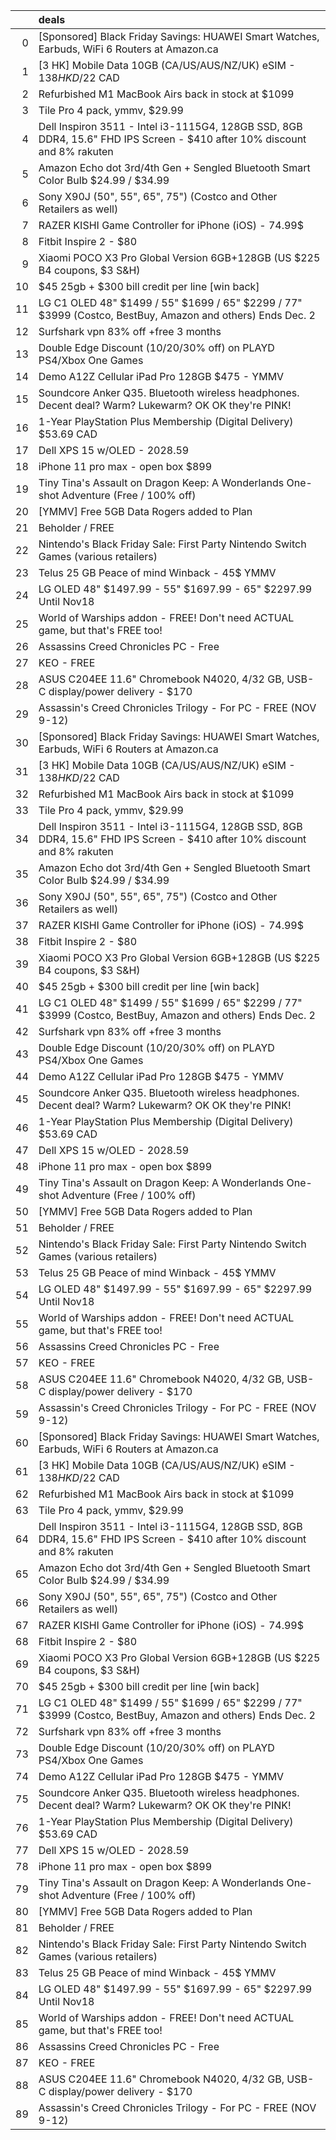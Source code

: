 |    | deals                                                                                                                    |
|---:|:-------------------------------------------------------------------------------------------------------------------------|
|  0 | [Sponsored] Black Friday Savings: HUAWEI Smart Watches, Earbuds, WiFi 6 Routers at Amazon.ca                             |
|  1 | [3 HK] Mobile Data 10GB (CA/US/AUS/NZ/UK) eSIM - $138 HKD/$22 CAD                                                        |
|  2 | Refurbished M1 MacBook Airs back in stock at $1099                                                                       |
|  3 | Tile Pro 4 pack, ymmv, $29.99                                                                                            |
|  4 | Dell Inspiron 3511 - Intel i3-1115G4, 128GB SSD, 8GB DDR4, 15.6" FHD IPS Screen - $410 after 10% discount and 8% rakuten |
|  5 | Amazon Echo dot 3rd/4th Gen + Sengled Bluetooth Smart Color Bulb $24.99 / $34.99                                         |
|  6 | Sony X90J (50", 55", 65", 75") (Costco and Other Retailers as well)                                                      |
|  7 | RAZER KISHI Game Controller for iPhone (iOS) - 74.99$                                                                    |
|  8 | Fitbit Inspire 2 - $80                                                                                                   |
|  9 | Xiaomi POCO X3 Pro Global Version 6GB+128GB (US $225 B4 coupons, $3 S&H)                                                 |
| 10 | $45 25gb + $300 bill credit per line [win back]                                                                          |
| 11 | LG C1 OLED 48" $1499 / 55" $1699 / 65" $2299 / 77" $3999 (Costco, BestBuy, Amazon and others) Ends Dec. 2                |
| 12 | Surfshark vpn 83% off +free 3 months                                                                                     |
| 13 | Double Edge Discount (10/20/30% off) on PLAYD PS4/Xbox One Games                                                         |
| 14 | Demo A12Z Cellular iPad Pro 128GB $475 - YMMV                                                                            |
| 15 | Soundcore Anker Q35. Bluetooth wireless headphones. Decent deal? Warm? Lukewarm? OK OK they're PINK!                     |
| 16 | 1-Year PlayStation Plus Membership (Digital Delivery) $53.69 CAD                                                         |
| 17 | Dell XPS 15 w/OLED - 2028.59                                                                                             |
| 18 | iPhone 11 pro max - open box $899                                                                                        |
| 19 | Tiny Tina's Assault on Dragon Keep: A Wonderlands One-shot Adventure (Free / 100% off)                                   |
| 20 | [YMMV] Free 5GB Data Rogers added to Plan                                                                                |
| 21 | Beholder / FREE                                                                                                          |
| 22 | Nintendo's Black Friday Sale: First Party Nintendo Switch Games (various retailers)                                      |
| 23 | Telus 25 GB Peace of mind Winback - 45$ YMMV                                                                             |
| 24 | LG OLED 48" $1497.99 - 55" $1697.99 - 65" $2297.99 Until Nov18                                                           |
| 25 | World of Warships addon - FREE! Don't need ACTUAL game, but that's FREE too!                                             |
| 26 | Assassins Creed Chronicles PC - Free                                                                                     |
| 27 | KEO - FREE                                                                                                               |
| 28 | ASUS C204EE 11.6" Chromebook N4020, 4/32 GB, USB-C display/power delivery - $170                                         |
| 29 | Assassin's Creed Chronicles Trilogy - For PC - FREE (NOV 9-12)                                                           |
| 30 | [Sponsored] Black Friday Savings: HUAWEI Smart Watches, Earbuds, WiFi 6 Routers at Amazon.ca                             |
| 31 | [3 HK] Mobile Data 10GB (CA/US/AUS/NZ/UK) eSIM - $138 HKD/$22 CAD                                                        |
| 32 | Refurbished M1 MacBook Airs back in stock at $1099                                                                       |
| 33 | Tile Pro 4 pack, ymmv, $29.99                                                                                            |
| 34 | Dell Inspiron 3511 - Intel i3-1115G4, 128GB SSD, 8GB DDR4, 15.6" FHD IPS Screen - $410 after 10% discount and 8% rakuten |
| 35 | Amazon Echo dot 3rd/4th Gen + Sengled Bluetooth Smart Color Bulb $24.99 / $34.99                                         |
| 36 | Sony X90J (50", 55", 65", 75") (Costco and Other Retailers as well)                                                      |
| 37 | RAZER KISHI Game Controller for iPhone (iOS) - 74.99$                                                                    |
| 38 | Fitbit Inspire 2 - $80                                                                                                   |
| 39 | Xiaomi POCO X3 Pro Global Version 6GB+128GB (US $225 B4 coupons, $3 S&H)                                                 |
| 40 | $45 25gb + $300 bill credit per line [win back]                                                                          |
| 41 | LG C1 OLED 48" $1499 / 55" $1699 / 65" $2299 / 77" $3999 (Costco, BestBuy, Amazon and others) Ends Dec. 2                |
| 42 | Surfshark vpn 83% off +free 3 months                                                                                     |
| 43 | Double Edge Discount (10/20/30% off) on PLAYD PS4/Xbox One Games                                                         |
| 44 | Demo A12Z Cellular iPad Pro 128GB $475 - YMMV                                                                            |
| 45 | Soundcore Anker Q35. Bluetooth wireless headphones. Decent deal? Warm? Lukewarm? OK OK they're PINK!                     |
| 46 | 1-Year PlayStation Plus Membership (Digital Delivery) $53.69 CAD                                                         |
| 47 | Dell XPS 15 w/OLED - 2028.59                                                                                             |
| 48 | iPhone 11 pro max - open box $899                                                                                        |
| 49 | Tiny Tina's Assault on Dragon Keep: A Wonderlands One-shot Adventure (Free / 100% off)                                   |
| 50 | [YMMV] Free 5GB Data Rogers added to Plan                                                                                |
| 51 | Beholder / FREE                                                                                                          |
| 52 | Nintendo's Black Friday Sale: First Party Nintendo Switch Games (various retailers)                                      |
| 53 | Telus 25 GB Peace of mind Winback - 45$ YMMV                                                                             |
| 54 | LG OLED 48" $1497.99 - 55" $1697.99 - 65" $2297.99 Until Nov18                                                           |
| 55 | World of Warships addon - FREE! Don't need ACTUAL game, but that's FREE too!                                             |
| 56 | Assassins Creed Chronicles PC - Free                                                                                     |
| 57 | KEO - FREE                                                                                                               |
| 58 | ASUS C204EE 11.6" Chromebook N4020, 4/32 GB, USB-C display/power delivery - $170                                         |
| 59 | Assassin's Creed Chronicles Trilogy - For PC - FREE (NOV 9-12)                                                           |
| 60 | [Sponsored] Black Friday Savings: HUAWEI Smart Watches, Earbuds, WiFi 6 Routers at Amazon.ca                             |
| 61 | [3 HK] Mobile Data 10GB (CA/US/AUS/NZ/UK) eSIM - $138 HKD/$22 CAD                                                        |
| 62 | Refurbished M1 MacBook Airs back in stock at $1099                                                                       |
| 63 | Tile Pro 4 pack, ymmv, $29.99                                                                                            |
| 64 | Dell Inspiron 3511 - Intel i3-1115G4, 128GB SSD, 8GB DDR4, 15.6" FHD IPS Screen - $410 after 10% discount and 8% rakuten |
| 65 | Amazon Echo dot 3rd/4th Gen + Sengled Bluetooth Smart Color Bulb $24.99 / $34.99                                         |
| 66 | Sony X90J (50", 55", 65", 75") (Costco and Other Retailers as well)                                                      |
| 67 | RAZER KISHI Game Controller for iPhone (iOS) - 74.99$                                                                    |
| 68 | Fitbit Inspire 2 - $80                                                                                                   |
| 69 | Xiaomi POCO X3 Pro Global Version 6GB+128GB (US $225 B4 coupons, $3 S&H)                                                 |
| 70 | $45 25gb + $300 bill credit per line [win back]                                                                          |
| 71 | LG C1 OLED 48" $1499 / 55" $1699 / 65" $2299 / 77" $3999 (Costco, BestBuy, Amazon and others) Ends Dec. 2                |
| 72 | Surfshark vpn 83% off +free 3 months                                                                                     |
| 73 | Double Edge Discount (10/20/30% off) on PLAYD PS4/Xbox One Games                                                         |
| 74 | Demo A12Z Cellular iPad Pro 128GB $475 - YMMV                                                                            |
| 75 | Soundcore Anker Q35. Bluetooth wireless headphones. Decent deal? Warm? Lukewarm? OK OK they're PINK!                     |
| 76 | 1-Year PlayStation Plus Membership (Digital Delivery) $53.69 CAD                                                         |
| 77 | Dell XPS 15 w/OLED - 2028.59                                                                                             |
| 78 | iPhone 11 pro max - open box $899                                                                                        |
| 79 | Tiny Tina's Assault on Dragon Keep: A Wonderlands One-shot Adventure (Free / 100% off)                                   |
| 80 | [YMMV] Free 5GB Data Rogers added to Plan                                                                                |
| 81 | Beholder / FREE                                                                                                          |
| 82 | Nintendo's Black Friday Sale: First Party Nintendo Switch Games (various retailers)                                      |
| 83 | Telus 25 GB Peace of mind Winback - 45$ YMMV                                                                             |
| 84 | LG OLED 48" $1497.99 - 55" $1697.99 - 65" $2297.99 Until Nov18                                                           |
| 85 | World of Warships addon - FREE! Don't need ACTUAL game, but that's FREE too!                                             |
| 86 | Assassins Creed Chronicles PC - Free                                                                                     |
| 87 | KEO - FREE                                                                                                               |
| 88 | ASUS C204EE 11.6" Chromebook N4020, 4/32 GB, USB-C display/power delivery - $170                                         |
| 89 | Assassin's Creed Chronicles Trilogy - For PC - FREE (NOV 9-12)                                                           |